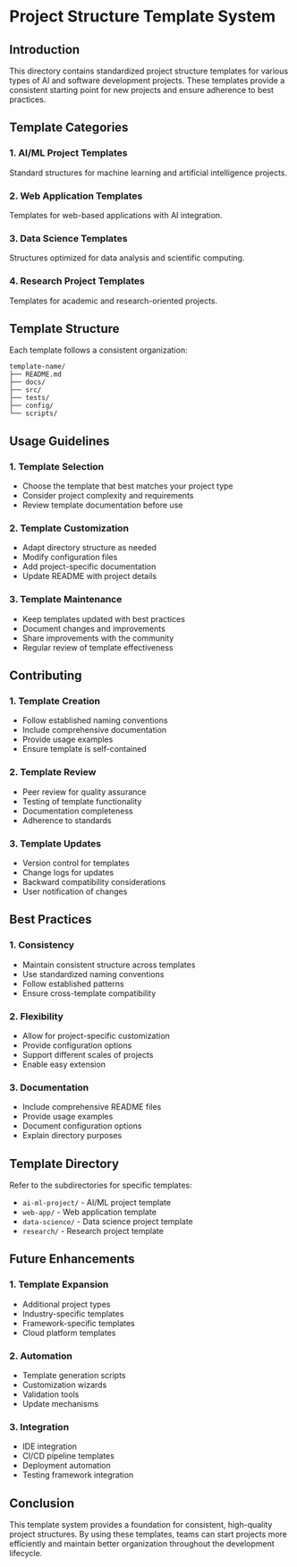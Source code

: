 # Project Structure Template System

## Introduction

This directory contains standardized project structure templates for various types of AI and software development projects. These templates provide a consistent starting point for new projects and ensure adherence to best practices.

## Template Categories

### 1. AI/ML Project Templates

Standard structures for machine learning and artificial intelligence projects.

### 2. Web Application Templates

Templates for web-based applications with AI integration.

### 3. Data Science Templates

Structures optimized for data analysis and scientific computing.

### 4. Research Project Templates

Templates for academic and research-oriented projects.

## Template Structure

Each template follows a consistent organization:

```
template-name/
├── README.md
├── docs/
├── src/
├── tests/
├── config/
└── scripts/
```

## Usage Guidelines

### 1. Template Selection

- Choose the template that best matches your project type
- Consider project complexity and requirements
- Review template documentation before use

### 2. Template Customization

- Adapt directory structure as needed
- Modify configuration files
- Add project-specific documentation
- Update README with project details

### 3. Template Maintenance

- Keep templates updated with best practices
- Document changes and improvements
- Share improvements with the community
- Regular review of template effectiveness

## Contributing

### 1. Template Creation

- Follow established naming conventions
- Include comprehensive documentation
- Provide usage examples
- Ensure template is self-contained

### 2. Template Review

- Peer review for quality assurance
- Testing of template functionality
- Documentation completeness
- Adherence to standards

### 3. Template Updates

- Version control for templates
- Change logs for updates
- Backward compatibility considerations
- User notification of changes

## Best Practices

### 1. Consistency

- Maintain consistent structure across templates
- Use standardized naming conventions
- Follow established patterns
- Ensure cross-template compatibility

### 2. Flexibility

- Allow for project-specific customization
- Provide configuration options
- Support different scales of projects
- Enable easy extension

### 3. Documentation

- Include comprehensive README files
- Provide usage examples
- Document configuration options
- Explain directory purposes

## Template Directory

Refer to the subdirectories for specific templates:

- `ai-ml-project/` - AI/ML project template
- `web-app/` - Web application template
- `data-science/` - Data science project template
- `research/` - Research project template

## Future Enhancements

### 1. Template Expansion

- Additional project types
- Industry-specific templates
- Framework-specific templates
- Cloud platform templates

### 2. Automation

- Template generation scripts
- Customization wizards
- Validation tools
- Update mechanisms

### 3. Integration

- IDE integration
- CI/CD pipeline templates
- Deployment automation
- Testing framework integration

## Conclusion

This template system provides a foundation for consistent, high-quality project structures. By using these templates, teams can start projects more efficiently and maintain better organization throughout the development lifecycle.